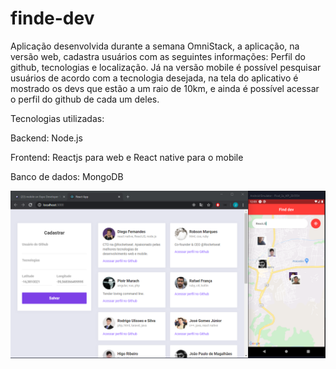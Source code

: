 # finde-dev
Aplicação desenvolvida durante a semana OmniStack, a aplicação, na versão web, cadastra usuários com as seguintes informações: Perfil do github, tecnologias e localização. Já na versão mobile é possível pesquisar usuários de acordo com a tecnologia desejada, na tela do aplicativo é mostrado os devs que estão a um raio de 10km, e ainda é possível acessar o perfil do github de cada um deles.

Tecnologias utilizadas:

Backend: Node.js

Frontend: Reactjs para web e React native para o mobile

Banco de dados: MongoDB

![App image](https://github.com/jfilipe-dev/finde-dev/blob/d0cb2399e6de2ecca011e4b1446ddd14207386a2/Capturar.PNG)
